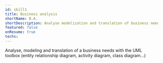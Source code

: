```yaml
---
id: skill1
title: Business analysis
shortName: B.A.
shortDescription: Analyse modelization and translation of business needs in it solution.
featured: false
onResume: true
techs:
---
```

Analyse, modeling and translation of a business needs with the UML toolbox (entity relationship diagram, activity diagram, class diagram...)